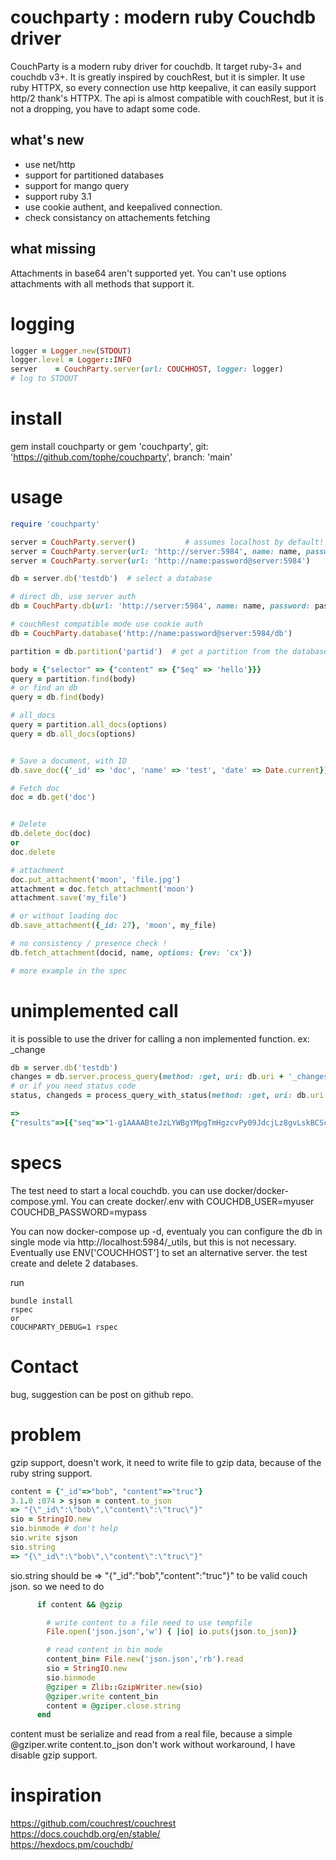 # couchparty : modern ruby Couchdb driver

CouchParty is a modern ruby driver for couchdb. It target ruby-3+ and couchdb v3+. It is greatly inspired by couchRest, but it is
simpler. It use ruby HTTPX, so every connection use http keepalive, it can easily support http/2 thank's HTTPX.
The api is almost compatible with couchRest, but it is not a dropping, you have to adapt some code.
## what's new
- use net/http
- support for partitioned databases
- support for mango query
- support ruby 3.1
- use cookie authent, and keepalived connection.
- check consistancy on attachements fetching

## what missing
Attachments in base64 aren't supported yet. You can't use options attachments with all methods that support it.

# logging
```ruby
logger = Logger.new(STDOUT)
logger.level = Logger::INFO
server    = CouchParty.server(url: COUCHHOST, logger: logger)
# log to STDOUT
```

# install
gem install couchparty
or
gem 'couchparty', git: 'https://github.com/tophe/couchparty', branch: 'main'


# usage
```ruby
require 'couchparty'

server = CouchParty.server()           # assumes localhost by default!
server = CouchParty.server(url: 'http://server:5984', name: name, password: password)           # cookie authent (more performant than basic auth)
server = CouchParty.server(url: 'http://name:password@server:5984')           # basic http auth

db = server.db('testdb')  # select a database

# direct db, use server auth
db = CouchParty.db(url: 'http://server:5984', name: name, password: password)

# couchRest compatible mode use cookie auth
db = CouchParty.database('http://name:password@server:5984/db')

partition = db.partition('partid')  # get a partition from the database

body = {"selector" => {"content" => {"$eq" => 'hello'}}}
query = partition.find(body)
# or find an db
query = db.find(body)

# all_docs
query = partition.all_docs(options)
query = db.all_docs(options)


# Save a document, with ID
db.save_doc({'_id' => 'doc', 'name' => 'test', 'date' => Date.current})

# Fetch doc
doc = db.get('doc')


# Delete
db.delete_doc(doc)
or 
doc.delete

# attachment
doc.put_attachment('moon', 'file.jpg')
attachment = doc.fetch_attachment('moon')
attachment.save('my_file')

# or without loading doc
db.save_attachment({_id: 27}, 'moon', my_file)

# no consistency / presence check !
db.fetch_attachment(docid, name, options: {rev: 'cx'})

# more example in the spec
```

# unimplemented call
it is possible to use the driver for calling a non implemented function.
ex: _change
```ruby
db = server.db('testdb')
changes = db.server.process_query(method: :get, uri: db.uri + '_changes', options: {style: 'all_docs'})
# or if you need status code 
status, changeds = process_query_with_status(method: :get, uri: db.uri + '_changes', options: {style: 'all_docs'})

=> 
{"results"=>[{"seq"=>"1-g1AAAABteJzLYWBgYMpgTmHgzcvPy09JdcjLz8gvLskBCScyJNX___8_K5EBh4I8FiDJ0ACk_oPUZTAnMuYCBdgNEw3MzI3N0fVkAQAMdCGm", "id"=>"1:bob", "changes"=>[{"rev"=>"1-bd85d49a88be80885568472bf2028da4"}]}, {"seq"=>"2-g1AAAACLeJzLYWBgYMpgTmHgzcvPy09JdcjLz8gvLskBCScyJNX___8_K4M5kTEXKMBukmZubmRoiK4Yh_Y8FiDJ0ACk_qOYYphoYGZubI6uJwsAK5Ep8Q", "id"=>"_design/45a1aa79a2594ba91e892430be0f395d390e9da7", "changes"=>[{"rev"=>"1-7d490c0c313b63ce054bcf65bdb5f8bc"}]}], "last_seq"=>"2-g1AAAACLeJzLYWBgYMpgTmHgzcvPy09JdcjLz8gvLskBCScyJNX___8_K4M5kTEXKMBukmZubmRoiK4Yh_Y8FiDJ0ACk_qOYYphoYGZubI6uJwsAK5Ep8Q", "pending"=>0}
```

# specs

The test need to start a local couchdb.
you can use docker/docker-compose.yml. You can create docker/.env with
COUCHDB_USER=myuser
COUCHDB_PASSWORD=mypass

You can now docker-compose up -d, eventualy you can configure the db in single mode via http://localhost:5984/_utils, but this is not necessary.
Eventually use ENV['COUCHHOST'] to set an alternative server.
the test create and delete 2 databases.

run
```
bundle install
rspec
or
COUCHPARTY_DEBUG=1 rspec
```

# Contact
bug, suggestion can be post on github repo.

# problem
gzip support, doesn't work, it need to write file to gzip data, because of the ruby string support.
```ruby
content = {"_id"=>"bob", "content"=>"truc"}
3.1.0 :074 > sjson = content.to_json
=> "{\"_id\":\"bob\",\"content\":\"truc\"}"
sio = StringIO.new
sio.binmode # don't help
sio.write sjson
sio.string
=> "{\"_id\":\"bob\",\"content\":\"truc\"}"
```
sio.string should be  => "{"_id":"bob","content":"truc"}" to be valid couch json.
so we need to do
```ruby
      if content && @gzip

        # write content to a file need to use tempfile
        File.open('json.json','w') { |io| io.puts(json.to_json)}

        # read content in bin mode
        content_bin= File.new('json.json','rb').read
        sio = StringIO.new
        sio.binmode
        @gziper = Zlib::GzipWriter.new(sio)
        @gziper.write content_bin
        content = @gziper.close.string
      end
```
content must be serialize and read from a real file, because a simple @gziper.write content.to_json don't work
without workaround, I have disable gzip support.


# inspiration
https://github.com/couchrest/couchrest  
https://docs.couchdb.org/en/stable/  
https://hexdocs.pm/couchdb/  
